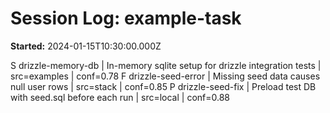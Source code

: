# Session Log: example-task
**Started:** 2024-01-15T10:30:00.000Z

S drizzle-memory-db | In-memory sqlite setup for drizzle integration tests | src=examples | conf=0.78
F drizzle-seed-error | Missing seed data causes null user rows | src=stack | conf=0.85
P drizzle-seed-fix | Preload test DB with seed.sql before each run | src=local | conf=0.88
